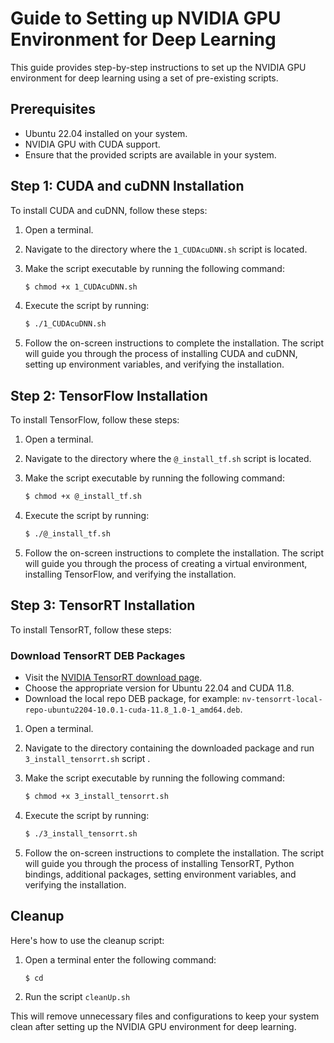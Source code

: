 


# Guide to Setting up NVIDIA GPU Environment for Deep Learning

This guide provides step-by-step instructions to set up the NVIDIA GPU environment for deep learning using a set of pre-existing scripts.

## Prerequisites

- Ubuntu 22.04 installed on your system.
- NVIDIA GPU with CUDA support.
- Ensure that the provided scripts are available in your system.

## Step 1: CUDA and cuDNN Installation

To install CUDA and cuDNN, follow these steps:

1. Open a terminal.

2. Navigate to the directory where the `1_CUDAcuDNN.sh` script is located.

3. Make the script executable by running the following command:
   ```bash
   $ chmod +x 1_CUDAcuDNN.sh
   ```

4. Execute the script by running:
   ```bash
   $ ./1_CUDAcuDNN.sh
   ```

5. Follow the on-screen instructions to complete the installation. The script will guide you through the process of installing CUDA and cuDNN, setting up environment variables, and verifying the installation.

## Step 2: TensorFlow Installation

To install TensorFlow, follow these steps:

1. Open a terminal.

2. Navigate to the directory where the `@_install_tf.sh` script is located.

3. Make the script executable by running the following command:
   ```bash
   $ chmod +x @_install_tf.sh
   ```

4. Execute the script by running:
   ```bash
   $ ./@_install_tf.sh
   ```

5. Follow the on-screen instructions to complete the installation. The script will guide you through the process of creating a virtual environment, installing TensorFlow, and verifying the installation.

## Step 3: TensorRT Installation

To install TensorRT, follow these steps:

### Download TensorRT DEB Packages
- Visit the [NVIDIA TensorRT download page](https://developer.nvidia.com/nvidia-tensorrt-download).
- Choose the appropriate version for Ubuntu 22.04 and CUDA 11.8.
- Download the local repo DEB package, for example: `nv-tensorrt-local-repo-ubuntu2204-10.0.1-cuda-11.8_1.0-1_amd64.deb`.

1. Open a terminal.

2. Navigate to the directory containing the downloaded package and run `3_install_tensorrt.sh` script .

3. Make the script executable by running the following command:
   ```bash
   $ chmod +x 3_install_tensorrt.sh
   ```

4. Execute the script by running:
   ```bash
   $ ./3_install_tensorrt.sh
   ```

5. Follow the on-screen instructions to complete the installation. The script will guide you through the process of installing TensorRT, Python bindings, additional packages, setting environment variables, and verifying the installation.

## Cleanup

Here's how to use the cleanup script:

1. Open a terminal enter the following command:
   ```bash
   $ cd
   ```

2. Run the script `cleanUp.sh` 


This will remove unnecessary files and configurations to keep your system clean after setting up the NVIDIA GPU environment for deep learning.

